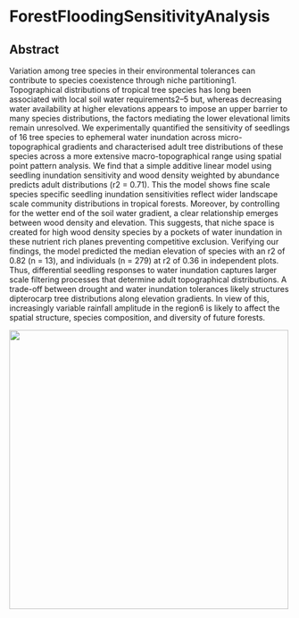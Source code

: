 <h1>ForestFloodingSensitivityAnalysis</h1>

<h2>Abstract</h2>
<p>Variation among tree species in their environmental tolerances can contribute to species coexistence through niche partitioning1. Topographical distributions of tropical tree species has long been associated with local soil water requirements2–5 but, whereas decreasing water availability at higher elevations appears to impose an upper barrier to many species distributions, the factors mediating the lower elevational limits remain unresolved. We experimentally quantified the sensitivity of seedlings of 16 tree species to ephemeral water inundation across micro-topographical gradients and characterised adult tree distributions of these species across a more extensive macro-topographical range using spatial point pattern analysis. We find that a simple additive linear model using seedling inundation sensitivity and wood density weighted by abundance predicts adult distributions (r2 = 0.71). This the model shows fine scale species specific seedling inundation sensitivities reflect wider landscape scale community distributions in tropical forests. Moreover, by controlling for the wetter end of the soil water gradient, a clear relationship emerges between wood density and elevation. This suggests, that niche space is created for high wood density species by a pockets of water inundation in these nutrient rich planes preventing competitive exclusion. Verifying our findings, the model predicted the median elevation of species with an r2 of 0.82 (n = 13), and individuals (n = 279) at r2 of 0.36 in independent plots. Thus, differential seedling responses to water inundation captures larger scale filtering processes that determine adult topographical distributions. A trade-off between drought and water inundation tolerances likely structures dipterocarp tree distributions along elevation gradients. In view of this, increasingly variable rainfall amplitude in the region6 is likely to affect the spatial structure, species composition, and diversity of future forests.</p>


<div  style="color:#0000FF">
  <img src="https://s3-eu-west-1.amazonaws.com/james.margrove/ForestFloodingReadMe/Figure1.png" width="500" />
</div>
